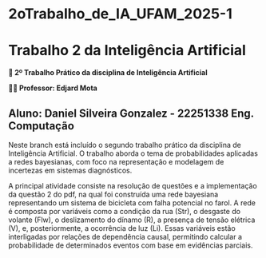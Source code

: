# 2oTrabalho_de_IA_UFAM_2025-1

# Trabalho 2 da Inteligência Artificial
**📘 2º Trabalho Prático da disciplina de Inteligência Artificial**

**👨‍🏫 Professor: Edjard Mota**

**Aluno**: Daniel Silveira Gonzalez - 22251338 Eng. Computação
---
Neste branch está incluído o segundo trabalho prático da disciplina de Inteligência Artificial. O trabalho aborda o tema de probabilidades aplicadas a redes bayesianas, com foco na representação e modelagem de incertezas em sistemas diagnósticos.

A principal atividade consiste na resolução de questões e a implementação da questão 2 do pdf, na qual foi construída uma rede bayesiana representando um sistema de bicicleta com falha potencial no farol. A rede é composta por variáveis como a condição da rua (Str), o desgaste do volante (Flw), o deslizamento do dínamo (R), a presença de tensão elétrica (V), e, posteriormente, a ocorrência de luz (Li). Essas variáveis estão interligadas por relações de dependência causal, permitindo calcular a probabilidade de determinados eventos com base em evidências parciais.
